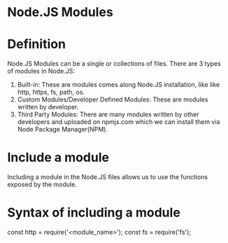 # Node.JS Modules

# Definition

Node.JS Modules can be a single or collections of files. There are 3 types of modules in Node.JS:

1. Built-in: These are modules comes along Node.JS installation, like like http, https, fs, path, os.
2. Custom Modules/Developer Defined Modules: These are modules written by developer.
3. Third Party Modules: There are many modules written by other developers and uploaded on npmjs.com which
   we can install them via Node Package Manager(NPM).

# Include a module

Including a module in the Node.JS files allows us to use the functions exposed by the module.

# Syntax of including a module

const http = require('<module_name>');
const fs = require('fs');
